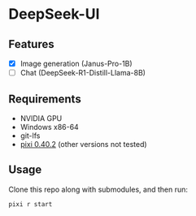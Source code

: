 # DeepSeek-UI
## Features
- [x] Image generation (Janus-Pro-1B)
- [ ] Chat (DeepSeek-R1-Distill-Llama-8B)
## Requirements
- NVIDIA GPU
- Windows x86-64
- git-lfs
- [pixi 0.40.2][1] (other versions not tested)
## Usage
Clone this repo along with submodules, and then run:
```sh
pixi r start
```

[1]: https://github.com/prefix-dev/pixi/releases/tag/v0.40.2
